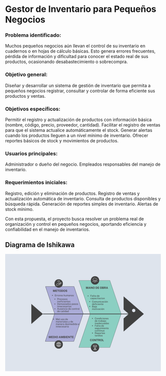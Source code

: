 # Gestor de Inventario para Pequeños Negocios

### Problema identificado:
Muchos pequeños negocios aún llevan el control de su inventario en cuadernos o en hojas de cálculo básicas. Esto genera errores frecuentes, pérdida de información y dificultad para conocer el estado real de sus productos, ocasionando desabastecimiento o sobrecompra.

### Objetivo general:
Diseñar y desarrollar un sistema de gestión de inventario que permita a pequeños negocios registrar, consultar y controlar de forma eficiente sus productos y ventas.

### Objetivos específicos:
Permitir el registro y actualización de productos con información básica (nombre, código, precio, proveedor, cantidad).
Facilitar el registro de ventas para que el sistema actualice automáticamente el stock.
Generar alertas cuando los productos lleguen a un nivel mínimo de inventario.
Ofrecer reportes básicos de stock y movimientos de productos.

### Usuarios principales:
Administrador o dueño del negocio.
Empleados responsables del manejo de inventario.

### Requerimientos iniciales:
Registro, edición y eliminación de productos.
Registro de ventas y actualización automática de inventario.
Consulta de productos disponibles y búsqueda rápida.
Generación de reportes simples de inventario.
Alertas de stock mínimo.

Con esta propuesta, el proyecto busca resolver un problema real de organización y control en pequeños negocios, aportando eficiencia y confiabilidad en el manejo de inventarios.

## Diagrama de Ishikawa
![Diagrama Ishikawa](DiagramaIshikawa.png)
